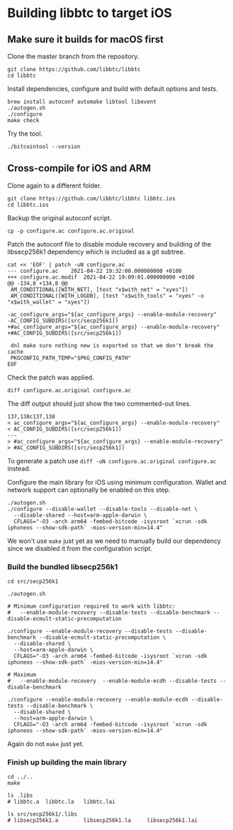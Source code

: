 # Building libbtc to target iOS

## Make sure it builds for macOS first

Clone the master branch from the repository.

    git clone https://github.com/libbtc/libbtc
    cd libbtc

Install dependencies, configure and build with default options and tests.

    brew install autoconf automake libtool libevent
    ./autogen.sh
    ./configure
    make check

Try the tool.

    ./bitcointool --version

## Cross-compile for iOS and ARM

Clone again to a different folder.

    git clone https://github.com/libbtc/libbtc libbtc.ios
    cd libbtc.ios

Backup the original autoconf script.

    cp -p configure.ac configure.ac.original

Patch the autoconf file to disable module recovery and building of the libsecp256k1 dependency which is included as a git subtree.

    cat << 'EOF' | patch -uN configure.ac
    --- configure.ac	2021-04-22 19:32:00.000000000 +0100
    +++ configure.ac.modif	2021-04-22 19:09:01.000000000 +0100
    @@ -134,8 +134,8 @@
     AM_CONDITIONAL([WITH_NET], [test "x$with_net" = "xyes"])
     AM_CONDITIONAL([WITH_LOGDB], [test "x$with_tools" = "xyes" -o "x$with_wallet" = "xyes"])

    -ac_configure_args="${ac_configure_args} --enable-module-recovery"
    -AC_CONFIG_SUBDIRS([src/secp256k1])
    +#ac_configure_args="${ac_configure_args} --enable-module-recovery"
    +#AC_CONFIG_SUBDIRS([src/secp256k1])

     dnl make sure nothing new is exported so that we don't break the cache
     PKGCONFIG_PATH_TEMP="$PKG_CONFIG_PATH"
    EOF

Check the patch was applied.

    diff configure.ac.original configure.ac 

The diff output should just show the two commented-out lines.

    137,138c137,138
    < ac_configure_args="${ac_configure_args} --enable-module-recovery"
    < AC_CONFIG_SUBDIRS([src/secp256k1])
    ---
    > #ac_configure_args="${ac_configure_args} --enable-module-recovery"
    > #AC_CONFIG_SUBDIRS([src/secp256k1])

To generate a patch use `diff -uN configure.ac.original configure.ac` instead.

Configure the main library for iOS using minimum configuration. Wallet and network support can optionally be enabled on this step.

    ./autogen.sh
    ./configure --disable-wallet --disable-tools --disable-net \
      --disable-shared --host=arm-apple-darwin \
      CFLAGS="-O3 -arch arm64 -fembed-bitcode -isysroot `xcrun -sdk iphoneos --show-sdk-path` -mios-version-min=14.4"
      
We won't use `make` just yet as we need to manually build our dependency since we disabled it from the configuration script.

### Build the bundled libsecp256k1

    cd src/secp256k1

    ./autogen.sh

    # Minimum configuration required to work with libbtc:
    #   --enable-module-recovery --disable-tests --disable-benchmark --disable-ecmult-static-precomputation

    ./configure --enable-module-recovery --disable-tests --disable-benchmark --disable-ecmult-static-precomputation \
      --disable-shared \
      --host=arm-apple-darwin \
      CFLAGS="-O3 -arch arm64 -fembed-bitcode -isysroot `xcrun -sdk iphoneos --show-sdk-path` -mios-version-min=14.4"

    # Maximum
    #   --enable-module-recovery  --enable-module-ecdh --disable-tests --disable-benchmark

    ./configure --enable-module-recovery --enable-module-ecdh --disable-tests --disable-benchmark \
      --disable-shared \
      --host=arm-apple-darwin \
      CFLAGS="-O3 -arch arm64 -fembed-bitcode -isysroot `xcrun -sdk iphoneos --show-sdk-path` -mios-version-min=14.4"

Again do not `make` just yet.

### Finish up building the main library

    cd ../..
    make

    ls .libs
    # libbtc.a	libbtc.la	libbtc.lai

    ls src/secp256k1/.libs
    # libsecp256k1.a		libsecp256k1.la		libsecp256k1.lai

